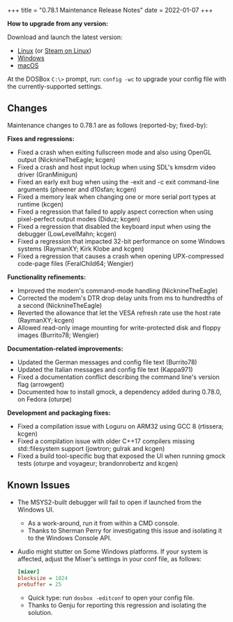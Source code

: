 +++
title = "0.78.1 Maintenance Release Notes"
date = 2022-01-07
+++

**How to upgrade from any version:**

Download and launch the latest version:

- [Linux](/downloads/linux/) (or [Steam on Linux](/downloads/linux#steam))
- [Windows](/downloads/windows/)
- [macOS](/downloads/macos/)

At the DOSBox `C:\>` prompt, run: `config -wc` to upgrade your config file with the currently-supported settings.

## Changes

Maintenance changes to 0.78.1 are as follows (reported-by; fixed-by):

**Fixes and regressions:**

- Fixed a crash when exiting fullscreen mode and also using OpenGL output (NicknineTheEagle; kcgen)
- Fixed a crash and host input lockup when using SDL's kmsdrm video driver (GranMinigun)
- Fixed an early exit bug when using the -exit and -c exit command-line arguments (pheener and d10sfan; kcgen)
- Fixed a memory leak when changing one or more serial port types at runtime (kcgen)
- Fixed a regression that failed to apply aspect correction when using pixel-perfect output modes (Diduz; kcgen)
- Fixed a regression that disabled the keyboard input when using the debugger (LowLevelMahn; kcgen)
- Fixed a regression that impacted 32-bit performance on some Windows systems (RaymanXY; Kirk Klobe and kcgen)
- Fixed a regression that causes a crash when opening UPX-compressed code-page files (FeralChild64; Wengier)

**Functionality refinements:**

- Improved the modem's command-mode handling (NicknineTheEagle)
- Corrected the modem's DTR drop delay units from ms to hundredths of a second (NicknineTheEagle)
- Reverted the allowance that let the VESA refresh rate use the host rate (RaymanXY; kcgen)
- Allowed read-only image mounting for write-protected disk and floppy images (Burrito78; Wengier)

**Documentation-related improvements:**

- Updated the German messages and config file text (Burrito78)
- Updated the Italian messages and config file text (Kappa971)
- Fixed a documentation conflict describing the command line's version flag (arrowgent)
- Documented how to install gmock, a dependency added during 0.78.0, on Fedora (oturpe)

**Development and packaging fixes:**

- Fixed a compilation issue with Loguru on ARM32 using GCC 8 (rtissera; kcgen)
- Fixed a compilation issue with older C++17 compilers missing std::filesystem support (jowtron; gulrak and kcgen)
- Fixed a build tool-specific bug that exposed the UI when running gmock tests (oturpe and voyageur; brandonrobertz and kcgen)

## Known Issues

- The MSYS2-built debugger will fail to open if launched from the Windows UI.
  - As a work-around, run it from within a CMD console.
  - Thanks to Sherman Perry for investigating this issue and isolating it to the Windows Console API.

- Audio might stutter on Some Windows platforms. If your system is affected, adjust the Mixer's settings in your conf file, as follows:

    ``` ini
    [mixer]
    blocksize = 1024
    prebuffer = 25
    ```

  - Quick type: run `dosbox -editconf` to open your config file.
  - Thanks to Genju for reporting this regression and isolating the solution.
